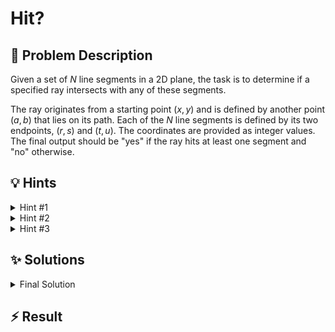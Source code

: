 # Hit?

## 📝 Problem Description

Given a set of $N$ line segments in a 2D plane, the task is to determine if a specified ray intersects with any of these segments.

The ray originates from a starting point $(x, y)$ and is defined by another point $(a, b)$ that lies on its path. Each of the $N$ line segments is defined by its two endpoints, $(r, s)$ and $(t, u)$. The coordinates are provided as integer values. The final output should be "yes" if the ray hits at least one segment and "no" otherwise.

## 💡 Hints

<details>
<summary>Hint #1</summary>
The problem requires checking a single ray against a collection of line segments. The core of the problem is to determine for each segment whether it intersects the ray. If any such intersection is found, the answer is "yes". If the ray does not intersect any of the segments after checking all of them, the answer is "no".
</details>
<details>
<summary>Hint #2</summary>
The coordinate values can be very large, potentially exceeding the capacity of a standard 32-bit integer. When performing geometric calculations, such as line intersection tests, using standard floating-point types like `double` can introduce precision errors. These errors can lead to incorrect results for edge cases (e.g., when the ray passes very close to an endpoint). Consider how to perform these geometric tests in a way that is robust and exact.
</details>
<details>
<summary>Hint #3</summary>
A straightforward approach is to iterate through each obstacle and perform an intersection test. The main challenge is not the algorithmic complexity but the implementation's correctness. To handle the large coordinates and avoid precision issues, using a specialized computational geometry library is highly recommended. The **Computational Geometry Algorithms Library (CGAL)** is a powerful C++ library that provides data types and functions designed for robust geometric computations. It can handle arbitrary-precision numbers, ensuring that intersection tests are always correct.
</details>

## ✨ Solutions

<details>
<summary>Final Solution</summary>
The problem asks us to determine if a given ray intersects any of $N$ line segments. A direct approach is to check each segment one by one. If we find an intersection, we can immediately conclude the answer is "yes". If we check all segments and find no intersections, the answer is "no".

### Core Challenge: Precision and Robustness

A significant challenge in computational geometry problems is floating-point precision. The input coordinates are large integers, which can cause overflow if not handled with appropriate data types (like a 64-bit `long` in C++). Furthermore, calculating intersections often involves division, which can lead to non-integer results. Using standard `double`s for these calculations can introduce small precision errors that lead to incorrect answers, especially in tricky cases where the ray might be collinear with a segment or pass through an endpoint.

### The CGAL-based Solution

To overcome these issues, we can leverage the **Computational Geometry Algorithms Library (CGAL)**. CGAL is designed for robust geometric computing. We will use the `Exact_predicates_inexact_constructions_kernel` (`K`).

-   **Exact Predicates:** This means that decision-making functions (predicates), like `do_intersect()`, are computed using exact arithmetic. This guarantees that the answer to a question like "Do this ray and this segment intersect?" is always correct, free from floating-point errors.
-   **Inexact Constructions:** This part means that functions that construct new geometric objects (like the intersection point itself) might use floating-point arithmetic for performance. Since we only need to know *if* an intersection exists, not *where*, this kernel is a perfect fit.

### Implementation Steps

1.  **Setup:** We include the necessary CGAL headers and define our kernel `K`.
2.  **Input Loop:** The program reads test cases until it encounters an input of $N=0$.
3.  **Ray Representation:** For each test case, we read the two points defining the ray and construct a `K::Ray_2` object. This object correctly represents an infinite ray starting at the first point and passing through the second.
4.  **Segment Iteration:** We loop $N$ times, once for each obstacle segment.
    -   Inside the loop, we read the endpoints of the current segment and create a `K::Segment_2` object.
    -   We use the core CGAL function `CGAL::do_intersect(ray, segment)`. This function handles all the complex geometric logic and returns `true` if they intersect and `false` otherwise.
5.  **Early Exit:** If an intersection is found, we set a `hit` flag to `true`. Critically, we must then read the remaining input lines for the current test case to avoid corrupting the input stream for the next test case. After that, we can `break` from the loop, as we have already found our answer.
6.  **Output:** After the loop finishes (either by checking all segments or by breaking early), we print "yes" or "no" based on the `hit` flag.

This approach effectively delegates the difficult and error-prone geometric calculations to a specialized, well-tested library, leading to a simple and correct solution.

```cpp
#include <iostream>
#include <vector>

// Include the CGAL kernel for exact predicates and inexact constructions.
#include <CGAL/Exact_predicates_inexact_constructions_kernel.h>

// Define a type alias for the kernel for convenience.
using K = CGAL::Exact_predicates_inexact_constructions_kernel;

int main() {
  // Fast I/O
  std::ios_base::sync_with_stdio(false);
  std::cin.tie(NULL);

  while (true) {
    int n;
    std::cin >> n;
    if (!n) {
      break; // Terminate on n=0
    }

    // Read the points defining the ray. Use long for large coordinates.
    long x, y, a, b;
    std::cin >> x >> y >> a >> b;
    // Create a CGAL Ray object.
    K::Ray_2 ray(K::Point_2(x, y), K::Point_2(a, b));

    bool hit = false;

    // Iterate through each of the n obstacle segments.
    for (int j = 0; j < n; ++j) {
      long r, s, t, u;
      std::cin >> r >> s >> t >> u;

      // If we've already found a hit, we just need to consume the remaining
      // input for this test case without processing it.
      if (hit) continue;
      
      // Create a CGAL Segment object.
      K::Segment_2 segment(K::Point_2(r, s), K::Point_2(t, u));

      // Use CGAL's robust intersection test.
      if (CGAL::do_intersect(ray, segment)) {
        hit = true;
      }
    }

    if (hit) {
      std::cout << "yes\n";
    } else {
      std::cout << "no\n";
    }
  }
  return 0;
}
```

</details>

## ⚡ Result

```plaintext

```